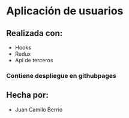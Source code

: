 # Aplicación de usuarios

## Realizada con:
- Hooks
- Redux
- Api de terceros

### Contiene despliegue en githubpages

## Hecha por:
- Juan Camilo Berrio